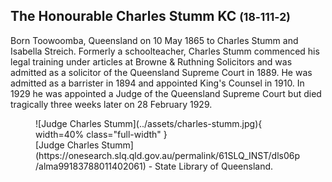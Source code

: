 ## The Honourable Charles Stumm KC <small>(18‑111‑2)</small>

Born Toowoomba, Queensland on 10 May 1865 to Charles Stumm and Isabella Streich. Formerly a schoolteacher, Charles Stumm commenced his legal training under articles at Browne & Ruthning Solicitors and was admitted as a solicitor of the Queensland Supreme Court in 1889. He was admitted as a barrister in 1894 and appointed King's Counsel in 1910. In 1929 he was appointed a Judge of the Queensland Supreme Court but died tragically three weeks later on 28 February 1929.

<figure markdown>
  ![Judge Charles Stumm](../assets/charles-stumm.jpg){ width=40% class="full-width" }
  <figcaption markdown>[Judge Charles Stumm](https://onesearch.slq.qld.gov.au/permalink/61SLQ_INST/dls06p/alma99183788011402061) - State Library of Queensland.</figcaption>
</figure>